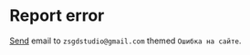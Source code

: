 # Report error

[Send](mailto:zsgdstudio@gmail.com?subject=Site%20error) email to `zsgdstudio@gmail.com` themed `Ошибка на сайте`.